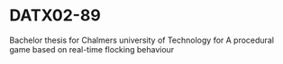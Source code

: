 # DATX02-89
Bachelor thesis for Chalmers university of Technology for  A procedural game based on real-time flocking behaviour

